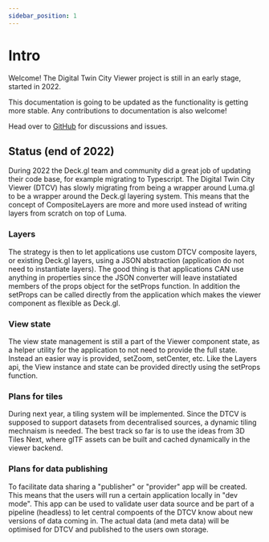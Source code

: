 ```yaml
---
sidebar_position: 1
---
```


# Intro

Welcome! The Digital Twin City Viewer project is still in an early stage, started in 2022.

This documentation is going to be updated as the functionality is getting more stable. Any contributions to documentation is also welcome!

Head over to [GitHub](https://github.com/paramountric/digitaltwincityviewer/issues) for discussions and issues.

## Status (end of 2022)

During 2022 the Deck.gl team and community did a great job of updating their code base, for example migrating to Typescript. The Digital Twin City Viewer (DTCV) has slowly migrating from being a wrapper around Luma.gl to be a wrapper around the Deck.gl layering system. This means that the concept of CompositeLayers are more and more used instead of writing layers from scratch on top of Luma.

### Layers

The strategy is then to let applications use custom DTCV composite layers, or existing Deck.gl layers, using a JSON abstraction (application do not need to instantiate layers). The good thing is that applications CAN use anything in properties since the JSON converter will leave instatiated members of the props object for the setProps function. In addition the setProps can be called directly from the application which makes the viewer component as flexible as Deck.gl.

### View state

The view state management is still a part of the Viewer component state, as a helper utility for the application to not need to provide the full state. Instead an easier way is provided, setZoom, setCenter, etc. Like the Layers api, the View instance and state can be provided directly using the setProps function.

### Plans for tiles

During next year, a tiling system will be implemented. Since the DTCV is supposed to support datasets from decentralised sources, a dynamic tiling mechnaism is needed. The best track so far is to use the ideas from 3D Tiles Next, where glTF assets can be built and cached dynamically in the viewer backend.

### Plans for data publishing

To facilitate data sharing a "publisher" or "provider" app will be created. This means that the users will run a certain application locally in "dev mode". This app can be used to validate user data source and be part of a pipeline (headless) to let central compoents of the DTCV know about new versions of data coming in. The actual data (and meta data) will be optimised for DTCV and published to the users own storage.
